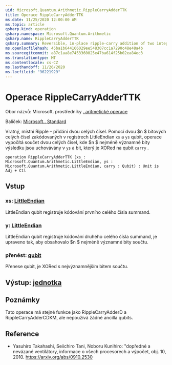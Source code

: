 ```yaml
---
uid: Microsoft.Quantum.Arithmetic.RippleCarryAdderTTK
title: Operace RippleCarryAdderTTK
ms.date: 11/25/2020 12:00:00 AM
ms.topic: article
qsharp.kind: operation
qsharp.namespace: Microsoft.Quantum.Arithmetic
qsharp.name: RippleCarryAdderTTK
qsharp.summary: Reversible, in-place ripple-carry addition of two integers. Given two $n$-bit integers encoded in LittleEndian registers `xs` and `ys`, and a qubit carry, the operation computes the sum of the two integers where the $n$ least significant bits of the result are held in `ys` and the carry out bit is xored to the qubit `carry`.
ms.openlocfilehash: 45ba1b644166029ee548307cc1a7290c48e48a4b
ms.sourcegitcommit: a87c1aa8e7453360025e47ba614f25b02ea84ec3
ms.translationtype: MT
ms.contentlocale: cs-CZ
ms.lasthandoff: 11/26/2020
ms.locfileid: "96221929"
---
```

# <a name="ripplecarryadderttk-operation"></a>Operace RippleCarryAdderTTK

Obor názvů: Microsoft. prostředníky [. aritmetické operace](xref:Microsoft.Quantum.Arithmetic)

Balíček: [Microsoft.. Standard](https://nuget.org/packages/Microsoft.Quantum.Standard)


Vratný, místní Ripple – přidání dvou celých čísel.
Pomocí dvou $n $ bitových celých čísel zakódovaných v registrech LittleEndian `xs` a `ys` qubit, operace vypočítá součet dvou celých čísel, kde $n $ nejméně významné bity výsledku jsou uchovávány v `ys` a bit, který je XORed na qubit `carry` .

```qsharp
operation RippleCarryAdderTTK (xs : Microsoft.Quantum.Arithmetic.LittleEndian, ys : Microsoft.Quantum.Arithmetic.LittleEndian, carry : Qubit) : Unit is Adj + Ctl
```


## <a name="input"></a>Vstup

### <a name="xs--littleendian"></a>xs: [LittleEndian](xref:Microsoft.Quantum.Arithmetic.LittleEndian)

LittleEndian qubit registruje kódování prvního celého čísla summand.


### <a name="ys--littleendian"></a>y: [LittleEndian](xref:Microsoft.Quantum.Arithmetic.LittleEndian)

LittleEndian qubit registruje kódování druhého celého čísla summand, je upraveno tak, aby obsahovalo $n $ nejméně významné bity součtu.


### <a name="carry--qubit"></a>přenést: [qubit](xref:microsoft.quantum.lang-ref.qubit)

Přenese qubit, je XORed s nejvýznamnějším bitem součtu.



## <a name="output--unit"></a>Výstup: [jednotka](xref:microsoft.quantum.lang-ref.unit)



## <a name="remarks"></a>Poznámky

Tato operace má stejné funkce jako RippleCarryAdderD a RippleCarryAdderCDKM, ale nepoužívá žádné ancilla qubits.

## <a name="references"></a>Reference

- Yasuhiro Takahashi, Seiichiro Tani, Noboru Kunihiro: "dopředné a nevázané ventilátory, informace o všech procesorech a výpočet, obj. 10, 2010.
  https://arxiv.org/abs/0910.2530